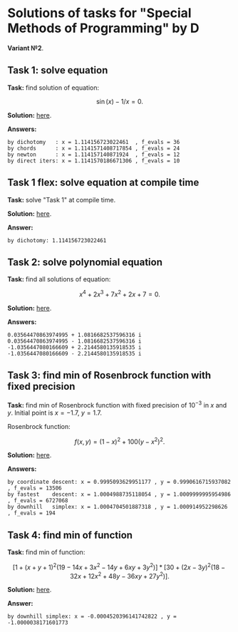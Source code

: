 # Solutions of tasks for "Special Methods of Programming" by D

**Variant №2**.


## Task 1: solve equation
**Task:** find solution of equation:

$$ \sin(x) - 1/x = 0 .$$

**Solution:** [here](./task1_solve_equation/src/main.rs).

**Answers:**
```
by dichotomy   : x = 1.114156723022461  , f_evals = 36
by chords      : x = 1.1141571408717854 , f_evals = 24
by newton      : x = 1.114157140871924  , f_evals = 12
by direct iters: x = 1.1141570186671306 , f_evals = 10
```


## Task 1 flex: solve equation at compile time
**Task:** solve "Task 1" at compile time.

**Solution:** [here](./task1_solve_equation_at_compile_time/src/main.rs).

**Answer:**
```
by dichotomy: 1.114156723022461
```


## Task 2: solve polynomial equation
**Task:** find all solutions of equation:

$$ x^4 + 2x^3 + 7x^2 + 2x + 7 = 0 .$$

**Solution:** [here](./task2_solve_polynomial_equation/src/main.rs).

**Answers:**
```
0.03564470863974995 + 1.0816682537596316 i
0.03564470863974995 - 1.0816682537596316 i
-1.0356447080166609 + 2.2144580135918535 i
-1.0356447080166609 - 2.2144580135918535 i
```


## Task 3: find min of Rosenbrock function with fixed precision
**Task:** find min of Rosenbrock function
with fixed precision of $10^{-3}$ in $x$ and $y$.
Initial point is $x=-1.7$, $y=1.7$.

Rosenbrock function:

$$ f(x,y) = (1-x)^2 + 100 (y-x^2)^2 .$$

**Solution:** [here](./task3_find_min_with_fixed_precision/src/main.rs).

**Answers:**
```
by coordinate descent: x = 0.9995093629951177 , y = 0.9990616715937082 , f_evals = 13506
by fastest    descent: x = 1.0004988735118054 , y = 1.0009999995954986 , f_evals = 6727068
by downhill   simplex: x = 1.0004704501887318 , y = 1.000914952298626  , f_evals = 194
```


## Task 4: find min of function
**Task:** find min of function:

$$ [1 + (x+y+1)^2 (19-14x+3x^2-14y+6xy+3y^2)] * [30 + (2x-3y)^2 (18-32x+12x^2+48y-36xy+27y^2)] .$$

**Solution:** [here](./task4_find_min/src/main.rs).

**Answer:**
```
by downhill simplex: x = -0.0004520396141742822 , y = -1.0000038171601773
```

